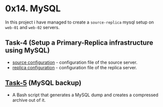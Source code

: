 # 0x14. MySQL

In this project i have managed to create a `source-replica` mysql setup on `web-01` and `web-02` servers.

## Task-4 (Setup a Primary-Replica infrastructure using MySQL)

- [source configuration](./4-mysql_configuration_primary) - configuration file of the source server.
- [replica configuration](./4-mysql_configuration_replica) - configuration file of the replica server.

## [Task-5](./5-mysql_backup) (MySQL backup)

- A Bash script that generates a MySQL dump and creates a compressed archive out of it.
